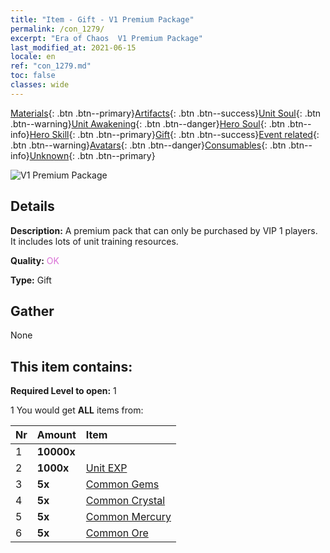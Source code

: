 ```yaml
---
title: "Item - Gift - V1 Premium Package"
permalink: /con_1279/
excerpt: "Era of Chaos  V1 Premium Package"
last_modified_at: 2021-06-15
locale: en
ref: "con_1279.md"
toc: false
classes: wide
---
```

 [Materials](/Items/){: .btn .btn--primary}[Artifacts](/Items/Artifacts/){: .btn .btn--success}[Unit Soul](/Items/UnitSoul/){: .btn .btn--warning}[Unit Awakening](/Items/UnitAwakening/){: .btn .btn--danger}[Hero Soul](/Items/HeroSoul/){: .btn .btn--info}[Hero Skill](/Items/HeroSkill/){: .btn .btn--primary}[Gift](/Items/Gift/){: .btn .btn--success}[Event related](/Items/Events/){: .btn .btn--warning}[Avatars](/Items/Avatars/){: .btn .btn--danger}[Consumables](/Items/Consumables/){: .btn .btn--info}[Unknown](/Items/Unknown/){: .btn .btn--primary}

 ![V1 Premium Package](/images/t/i_905001.png)

## Details
 **Description:** A premium pack that can only be purchased by VIP 1 players. It includes lots of unit training resources.

 **Quality:** <span style="color: #DA70D6">OK</span>

 **Type:** Gift

## Gather

  None

## This item contains:

 **Required Level to open:** 1

 1 You would get **ALL** items  from:

  | Nr | Amount |     Item    |
  |:---|:-------|:------------|
  | 1 |  **10000x** | <i class="fas fa-coins"/> |  | 
  | 2 |  **1000x** | [Unit EXP](/Items/con_902/) |  | 
  | 3 |  **5x** | [Common Gems](/Items/mat_10/) |  | 
  | 4 |  **5x** | [Common Crystal](/Items/mat_11/) |  | 
  | 5 |  **5x** | [Common Mercury](/Items/mat_8/) |  | 
  | 6 |  **5x** | [Common Ore](/Items/mat_6/) |  | 
